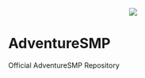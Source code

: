 <p align="center">
  <img src="https://github.com/user-attachments/assets/1a97929b-ad9f-45b1-927f-2f5fef89d354" />
</p>

# AdventureSMP
Official AdventureSMP Repository
